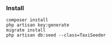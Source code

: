 ### Install
```
composer install
php artisan key:generate
migrate install
php artisan db:seed --class=TaxiSeeder
```
